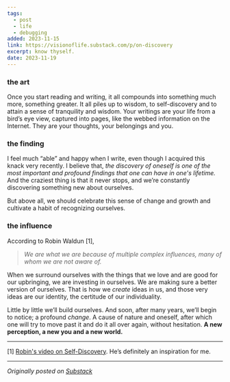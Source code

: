 ```yaml
---
tags:
  - post
  - life
  - debugging
added: 2023-11-15
link: https://visionoflife.substack.com/p/on-discovery
excerpt: know thyself.
date: 2023-11-19
---
```

### the art

Once you start reading and writing, it all compounds into something much more, something greater. It all piles up to wisdom, to self-discovery and to attain a sense of tranquility and wisdom. Your writings are your life from a bird’s eye view, captured into pages, like the webbed information on the Internet. They are your thoughts, your belongings and you.

### the finding

I feel much “able” and happy when I write, even though I acquired this knack very recently. I believe that, _the discovery of oneself is one of the most important and profound findings that one can have in one's lifetime._ And the craziest thing is that it never stops, and we’re constantly discovering something new about ourselves.

But above all, we should celebrate this sense of change and growth and cultivate a habit of recognizing ourselves.

### the influence

According to Robin Waldun [1],

> _We are what we are because of multiple complex influences, many of whom we are not aware of._ 

When we surround ourselves with the things that we love and are good for our upbringing, we are investing in ourselves. We are making sure a better version of ourselves. That is how we _create_ ideas in us, and those very ideas are our identity, the certitude of our individuality.

Little by little we’ll build ourselves. And soon, after many years, we’ll begin to notice; a profound _change_. A cause of nature and oneself, after which one will try to move past it and do it all over again, without hesitation. **A new perception, a new you and a new world.**

---
[1]  [Robin's video on Self-Discovery](https://www.youtube.com/watch?v=Uf4s8TjuHXo). He’s definitely an inspiration for me.

---
*Originally posted on [Substack](https://visionoflife.substack.com/p/on-discovery)*